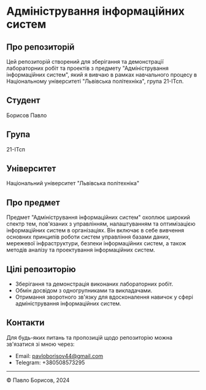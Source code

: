 # Адміністрування інформаційних систем

## Про репозиторій

Цей репозиторій створений для зберігання та демонстрації лабораторних робіт та проектів з предмету "Адміністрування інформаційних систем", який я вивчаю в рамках навчального процесу в Національному університеті "Львівська політехніка", група 21-ІТсп.

## Студент

Борисов Павло

## Група

21-ІТсп

## Університет

Національний університет "Львівська політехніка"

## Про предмет

Предмет "Адміністрування інформаційних систем" охоплює широкий спектр тем, пов'язаних з управлінням, налаштуванням та оптимізацією інформаційних систем в організаціях. Він включає в себе вивчення основних принципів роботи систем управління базами даних, мережевої інфраструктури, безпеки інформаційних систем, а також методів аналізу та проектування інформаційних систем.

## Цілі репозиторію

- Зберігання та демонстрація виконаних лабораторних робіт.
- Обмін досвідом з одногрупниками та викладачами.
- Отримання зворотного зв'язку для вдосконалення навичок у сфері адміністрування інформаційних систем.

## Контакти

Для будь-яких питань та пропозицій щодо репозиторію можна зв'язатися зі мною через:

- Email: pavloborisov44@gmail.com
- Telegram: +380508573295

---

© Павло Борисов, 2024
